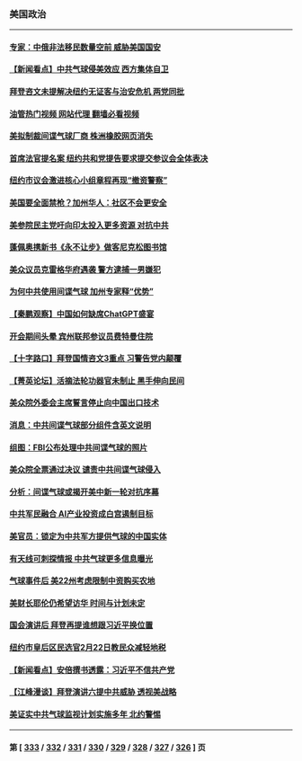 ### 美国政治
---
#### [专家：中俄非法移民数量空前 威胁美国国安](../../pages/ncid1078159/n13926866.md?02101645) 
#### [【新闻看点】中共气球侵美效应 西方集体自卫](../../pages/ncid1078159/n13926574.md?02101645) 
#### [拜登咨文未提解决纽约无证客与治安危机 两党同批](../../pages/ncid1078159/n13926771.md?02101645) 
#### [油管热门视频 网站代理 翻墙必看视频](http://138.2.39.72:81/youtube.html?epic-marker?02101645)
#### [美拟制裁间谍气球厂商 株洲橡胶网页消失](../../pages/ncid1078159/n13926559.md?02101645) 
#### [首席法官提名案 纽约共和党提告要求提交参议会全体表决](../../pages/ncid1078159/n13926768.md?02101645) 
#### [纽约市议会激进核心小组章程再现“撤资警察”](../../pages/ncid1078159/n13926761.md?02101645) 
#### [美国要全面禁枪？加州华人：社区不会更安全](../../pages/ncid1078159/n13926744.md?02101645) 
#### [美参院民主党吁向印太投入更多资源 对抗中共](../../pages/ncid1078159/n13926457.md?02101645) 
#### [蓬佩奥携新书《永不让步》做客尼克松图书馆](../../pages/ncid1078159/n13926730.md?02101645) 
#### [美众议员克雷格华府遇袭 警方逮捕一男嫌犯](../../pages/ncid1078159/n13926691.md?02101645) 
#### [为何中共使用间谍气球 加州专家释“优势”](../../pages/ncid1078159/n13926703.md?02101645) 
#### [【秦鹏观察】中国如何缺席ChatGPT盛宴](../../pages/ncid1078159/n13926619.md?02101645) 
#### [开会期间头晕 宾州联邦参议员费特曼住院](../../pages/ncid1078159/n13926582.md?02101645) 
#### [【十字路口】拜登国情咨文3重点 习警告党内颠覆](../../pages/ncid1078159/n13926413.md?02101645) 
#### [【菁英论坛】活摘法轮功器官未制止 黑手伸向民间](../../pages/ncid1078159/n13926507.md?02101645) 
#### [美众院外委会主席誓言停止向中国出口技术](../../pages/ncid1078159/n13926472.md?02101645) 
#### [消息：中共间谍气球部分组件含英文说明](../../pages/ncid1078159/n13926522.md?02101645) 
#### [组图：FBI公布处理中共间谍气球的照片](../../pages/ncid1078159/n13926494.md?02101645) 
#### [美众院全票通过决议 谴责中共间谍气球侵入](../../pages/ncid1078159/n13926502.md?02101645) 
#### [分析：间谍气球或揭开美中新一轮对抗序幕](../../pages/ncid1078159/n13926499.md?02101645) 
#### [中共军民融合 AI产业投资成白宫遏制目标](../../pages/ncid1078159/n13926491.md?02101645) 
#### [美官员：锁定为中共军方提供气球的中国实体](../../pages/ncid1078159/n13926473.md?02101645) 
#### [有天线可刺探情报 中共气球更多信息曝光](../../pages/ncid1078159/n13926469.md?02101645) 
#### [气球事件后 美22州考虑限制中资购买农地](../../pages/ncid1078159/n13926097.md?02101645) 
#### [美财长耶伦仍希望访华 时间与计划未定](../../pages/ncid1078159/n13926158.md?02101645) 
#### [国会演讲后 拜登再提谁想跟习近平换位置](../../pages/ncid1078159/n13925719.md?02101645) 
#### [纽约市皇后区民选官2月22日教民众减轻地税](../../pages/ncid1078159/n13925959.md?02101645) 
#### [【新闻看点】安倍撰书透露：习近平不信共产党](../../pages/ncid1078159/n13925919.md?02101645) 
#### [【江峰漫谈】拜登演讲六提中共威胁 透视美战略](../../pages/ncid1078159/n13925785.md?02101645) 
#### [美证实中共气球监视计划实施多年 北约警惕](../../pages/ncid1078159/n13925762.md?02101645) 

---
#### 第 [ [333](./333.md?02101645) / [332](./332.md?02101645) / [331](./331.md?02101645) / [330](./330.md?02101645) / [329](./329.md?02101645) / [328](./328.md?02101645) / [327](./327.md?02101645) / [326](./326.md?02101645) ] 页
